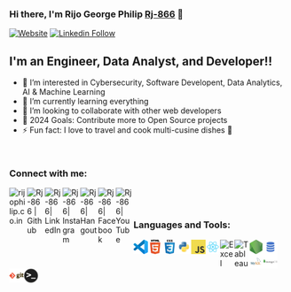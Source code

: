 <!--- 👋 Hi, I’m Rijo george Philip
- 👀 I’m interested in Software Developent, Data Analytics, AI & Machine Learning
- 🌱 I’m currently learning Data Analytics
- 💞️ I’m looking to collaborate on Data Analytics project
- 📫 How to reach me ..Email me: rijophilip866@gmail.com-->

<!---
Rj-866/Rj-866 is a ✨ special ✨ repository because its `README.md` (this file) appears on your GitHub profile.
You can click the Preview link to take a look at your changes.
--->
### Hi there, I'm Rijo George Philip [Rj-866][github] 👋

[![Website](https://img.shields.io/badge/VISIT-Portfolio-green?style=for-the-badge&logo=appveyor)](https://rijophilip.co.in)
[![Linkedin Follow](https://img.shields.io/badge/FOLLOW-%40Linkedin-blue?style=for-the-badge&logo=linkedin)](https://www.linkedin.com/in/rijo-george-philip-a715a11a5)

              
## I'm an Engineer, Data Analyst, and Developer!!

- 🔭 I’m interested in Cybersecurity, Software Developent, Data Analytics, AI & Machine Learning
- 🌱 I’m currently learning everything 
- 👯 I’m looking to collaborate with other web developers
- 🥅 2024 Goals: Contribute more to Open Source projects
- ⚡ Fun fact: I love to travel and cook multi-cusine dishes 🤣
<br />

### Connect with me:

[<img align="left" alt="rijophilip.co.in" width="32px" src="https://img.icons8.com/color/48/000000/internet--v2.png" />][website]
[<img align="left" alt="Rj-866 | Github" width="32px" src="https://img.icons8.com/color/48/000000/github--v1.png" />][github]
[<img align="left" alt="Rj-866| LinkedIn" width="32px" src="https://img.icons8.com/color/48/000000/linkedin-circled--v1.png" />][linkedin]
[<img align="left" alt="Rj-866| Instagram" width="32px" src="https://img.icons8.com/color/48/000000/instagram-new--v1.png" />][instagram]
[<img align="left" alt="Rj-866| Hangout" width="32px" src="https://img.icons8.com/color/48/000000/google-logo.png" />][hangout]
[<img align="left" alt="Rj-866| Facebook" width="32px" src="https://img.icons8.com/color/48/000000/facebook-circled.png" />][facebook]
[<img align="left" alt="Rj-866| YouTube" width="32px"  src="https://img.icons8.com/color/48/000000/youtube-music.png" />][youtube]

<br />
<br />

### Languages and Tools:

<img align="left" alt="Visual Studio Code" width="26px" src="https://raw.githubusercontent.com/github/explore/80688e429a7d4ef2fca1e82350fe8e3517d3494d/topics/visual-studio-code/visual-studio-code.png" />
<img align="left" alt="HTML5" width="26px" src="https://raw.githubusercontent.com/github/explore/80688e429a7d4ef2fca1e82350fe8e3517d3494d/topics/html/html.png" />
<img align="left" alt="CSS3" width="26px" src="https://raw.githubusercontent.com/github/explore/80688e429a7d4ef2fca1e82350fe8e3517d3494d/topics/css/css.png" />
<img align="left" alt="Python" width="26px" src="https://raw.githubusercontent.com/github/explore/80688e429a7d4ef2fca1e82350fe8e3517d3494d/topics/python/python.png" />
<img align="left" alt="JavaScript" width="26px" src="https://raw.githubusercontent.com/github/explore/80688e429a7d4ef2fca1e82350fe8e3517d3494d/topics/javascript/javascript.png" />
<img align="left" alt="React" width="26px" src="https://raw.githubusercontent.com/github/explore/80688e429a7d4ef2fca1e82350fe8e3517d3494d/topics/react/react.png" />
<img align="left" alt="Excel" width="26px" src="https://img.icons8.com/color/48/000000/ms-excel.png" />
<img align="left" alt="Tableau" width="26px" src="https://img.icons8.com/color/48/000000/tableau-software.png"/>
<img align="left" alt="Node.js" width="26px" src="https://raw.githubusercontent.com/github/explore/80688e429a7d4ef2fca1e82350fe8e3517d3494d/topics/nodejs/nodejs.png" />
<img align="left" alt="SQL" width="26px" src="https://raw.githubusercontent.com/github/explore/80688e429a7d4ef2fca1e82350fe8e3517d3494d/topics/sql/sql.png" />
<img align="left" alt="MySQL" width="26px" src="https://raw.githubusercontent.com/github/explore/80688e429a7d4ef2fca1e82350fe8e3517d3494d/topics/mysql/mysql.png" />
<img align="left" alt="MongoDB" width="26px" src="https://raw.githubusercontent.com/github/explore/80688e429a7d4ef2fca1e82350fe8e3517d3494d/topics/mongodb/mongodb.png" />
<img align="left" alt="Git" width="26px" src="https://raw.githubusercontent.com/github/explore/80688e429a7d4ef2fca1e82350fe8e3517d3494d/topics/git/git.png" />
<img align="left" alt="Terminal" width="26px" src="https://raw.githubusercontent.com/github/explore/80688e429a7d4ef2fca1e82350fe8e3517d3494d/topics/terminal/terminal.png" />

<br />





[website]: https://rijophilip.co.in
[course]: http://coursera.org
<!--[twitter]: https://twitter.com/-->
[youtube]: https://www.youtube.com/channel/UCVKIBJgKLPk_-XBo3h567_Q
[instagram]: https://www.instagram.com/rijo_gp
[linkedin]: https://www.linkedin.com/in/rijo-george-philip-a715a11a5
[github]: https://github.com/Rj-866
[facebook]: https://www.facebook.com/www.rijophilip
[hangout]: https://hangouts.google.com/
  


